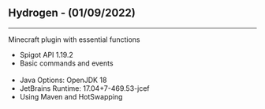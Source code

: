 ## Hydrogen - (01/09/2022)

---
Minecraft plugin with essential functions

- Spigot API 1.19.2<br>
- Basic commands and events
<br><br>
- Java Options: OpenJDK 18
- JetBrains Runtime: 17.04+7-469.53-jcef 
- Using Maven and HotSwapping
